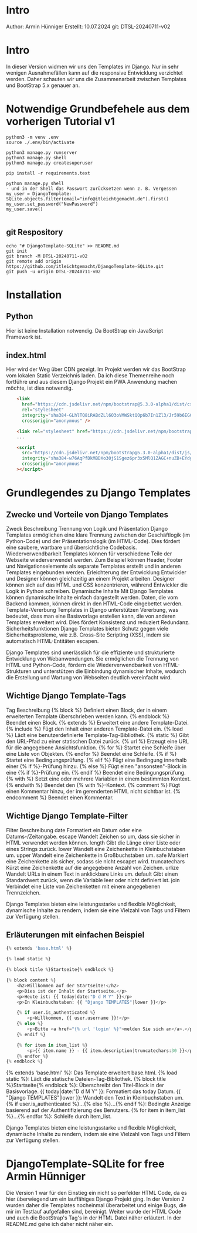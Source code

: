 # Intro
Author:     Armin Hünniger
Erstellt:   10.07.2024
git:        DTSL-20240711-v02

# Intro
In dieser Version widmen wir uns den Templates im Django. Nur in sehr wenigen Ausnahmefällen kann auf die responsive Entwicklung verzichtet werden.
Daher schauten wir uns die Zusammenarbeit zwischen Templates und BootStrap 5.x genauer an.

# Notwendige Grundbefehele aus dem vorherigen Tutorial v1

```Shell
python3 -m venv .env
source ./.env/bin/activate

python3 manage.py runserver
python3 manage.py shell
python3 manage.py createsuperuser

pip install -r requirements.text

python manage.py shell
- und in der Shell das Passwort zurücksetzen wenn z. B. Vergessen
my_user = DjangoTemplate-SQLite.objects.filter(email="info@itleichtgemacht.de").first()
my_user.set_password("NewPassword")
my_user.save()


```

## git Respository

```Shell
echo "# DjangoTemplate-SQLite" >> README.md
git init
git branch -M DTSL-20240711-v02
git remote add origin https://github.com/itleichtgemacht/DjangoTemplate-SQLite.git
git push -u origin DTSL-20240711-v02
```

# Installation
## Python
Hier ist keine Installation notwendig. Da BootStrap ein JavaScript Framework ist.

## index.html
Hier wird der Weg über CDN gezeigt. Im Projekt werden wir das BootStrap vom lokalen Static Verzeichnis laden.
Da ich diese Themenreihe noch fortführe und aus diesem Django Projekt ein PWA Anwendung machen möchte, ist dies notwendig.

```HTML
    <link
      href="https://cdn.jsdelivr.net/npm/bootstrap@5.3.0-alpha1/dist/css/bootstrap.min.css"
      rel="stylesheet"
      integrity="sha384-GLhlTQ8iRABdZLl6O3oVMWSktQOp6b7In1Zl3/Jr59b6EGGoI1aFkw7cmDA6j6gD"
      crossorigin="anonymous" />

    <link rel="stylesheet" href="https://cdn.jsdelivr.net/npm/bootstrap-icons@1.11.3/font/bootstrap-icons.min.css">
    ...

    <script
      src="https://cdn.jsdelivr.net/npm/bootstrap@5.3.0-alpha1/dist/js/bootstrap.bundle.min.js"
      integrity="sha384-w76AqPfDkMBDXo30jS1Sgez6pr3x5MlQ1ZAGC+nuZB+EYdgRZgiwxhTBTkF7CXvN"
      crossorigin="anonymous"
    ></script>
```
# Grundlegendes zu Django Templates
## Zwecke und Vorteile von Django Templates
Zweck	                                    Beschreibung
Trennung von Logik und Präsentation	      Django Templates ermöglichen eine klare Trennung zwischen der Geschäftlogik (im Python-Code) und der Präsentationslogik (im HTML-Code).        Dies fördert eine saubere, wartbare und übersichtliche Codebasis.
Wiederverwendbarkeit	                    Templates können für verschiedene Teile der Webseite wiederverwendet werden. Zum Beispiel können Header,
                                          Footer und Navigationselemente als separate Templates erstellt und in anderen Templates eingebunden werden.
Erleichterung der Entwicklung	            Entwickler und Designer können gleichzeitig an einem Projekt arbeiten. Designer können sich auf das HTML und 
                                          CSS konzentrieren, während Entwickler die Logik in Python schreiben.
Dynamische Inhalte	                      Mit Django Templates können dynamische Inhalte einfach dargestellt werden. Daten, die vom Backend kommen, 
                                          können direkt in den HTML-Code eingebettet werden.
Template-Vererbung	                      Templates in Django unterstützen Vererbung, was bedeutet, dass man eine Basisvorlage erstellen kann, die 
                                          von anderen Templates erweitert wird. Dies fördert Konsistenz und reduziert Redundanz.
Sicherheitsfunktionen	                    Django Templates bieten Schutz gegen viele Sicherheitsprobleme, wie z.B. Cross-Site Scripting (XSS), indem 
                                          sie automatisch HTML-Entitäten escapen.

Django Templates sind unerlässlich für die effiziente und strukturierte Entwicklung von Webanwendungen. Sie ermöglichen die Trennung von HTML und
Python-Code, fördern die Wiederverwendbarkeit von HTML-Strukturen und unterstützen die Einbindung dynamischer Inhalte, wodurch die Erstellung und 
Wartung von Webseiten deutlich vereinfacht wird.

## Wichtige Django Template-Tags
Tag	              Beschreibung
{% block %}	      Definiert einen Block, der in einem erweiterten Template überschrieben werden kann.
{% endblock %}	  Beendet einen Block.
{% extends %}	    Erweitert eine andere Template-Datei.
{% include %}	    Fügt den Inhalt einer anderen Template-Datei ein.
{% load %}	      Lädt eine benutzerdefinierte Template-Tag-Bibliothek.
{% static %}	    Gibt den URL-Pfad zu einer statischen Datei zurück.
{% url %}	        Erzeugt eine URL für die angegebene Ansichtsfunktion.
{% for %}	        Startet eine Schleife über eine Liste von Objekten.
{% endfor %}	    Beendet eine Schleife.
{% if %}	        Startet eine Bedingungsprüfung.
{% elif %}	      Fügt eine Bedingung innerhalb einer {% if %}-Prüfung hinzu.
{% else %}	      Fügt einen "ansonsten"-Block in eine {% if %}-Prüfung ein.
{% endif %}	      Beendet eine Bedingungsprüfung.
{% with %}	      Setzt eine oder mehrere Variablen in einem bestimmten Kontext.
{% endwith %}	    Beendet den {% with %}-Kontext.
{% comment %}	    Fügt einen Kommentar hinzu, der im gerenderten HTML nicht sichtbar ist.
{% endcomment %}	Beendet einen Kommentar.

## Wichtige Django Template-Filter
Filter	          Beschreibung
date	            Formatiert ein Datum oder eine Datums-/Zeitangabe.
escape	          Wandelt Zeichen so um, dass sie sicher in HTML verwendet werden können.
length	          Gibt die Länge einer Liste oder eines Strings zurück.
lower	            Wandelt eine Zeichenkette in Kleinbuchstaben um.
upper	            Wandelt eine Zeichenkette in Großbuchstaben um.
safe	            Markiert eine Zeichenkette als sicher, sodass sie nicht escapet wird.
truncatechars	    Kürzt eine Zeichenkette auf die angegebene Anzahl von Zeichen.
urlize	          Wandelt URLs in einem Text in anklickbare Links um.
default	          Gibt einen Standardwert zurück, wenn die Variable leer oder nicht definiert ist.
join	            Verbindet eine Liste von Zeichenketten mit einem angegebenen Trennzeichen.

Django Templates bieten eine leistungsstarke und flexible Möglichkeit, dynamische Inhalte zu rendern, indem sie eine Vielzahl 
von Tags und Filtern zur Verfügung stellen.

## Erläuterungen mit einfachen Beispiel

```Python
{% extends 'base.html' %}

{% load static %}

{% block title %}Startseite{% endblock %}

{% block content %}
    <h2>Willkommen auf der Startseite!</h2>
    <p>Dies ist der Inhalt der Startseite.</p>
    <p>Heute ist: {{ today|date:"D d M Y" }}</p>
    <p>In Kleinbuchstaben: {{ "Django TEMPLATES"|lower }}</p>

    {% if user.is_authenticated %}
        <p>Willkommen, {{ user.username }}!</p>
    {% else %}
        <p>Bitte <a href="{% url 'login' %}">melden Sie sich an</a>.</p>
    {% endif %}

    {% for item in item_list %}
        <p>{{ item.name }} - {{ item.description|truncatechars:30 }}</p>
    {% endfor %}
{% endblock %}

```

{% extends 'base.html' %}:                 Das Template erweitert base.html.
{% load static %}:                         Lädt die statische Dateien-Tag-Bibliothek.
{% block title %}Startseite{% endblock %}: Überschreibt den Titel-Block in der Basisvorlage.
{{ today|date:"D d M Y" }}:                Formatiert das today Datum.
{{ "Django TEMPLATES"|lower }}:            Wandelt den Text in Kleinbuchstaben um.
{% if user.is_authenticated %}...{% else %}...{% endif %}: Bedingte Anzeige basierend auf der Authentifizierung des Benutzers.
{% for item in item_list %}...{% endfor %}:                Schleife durch item_list.

Django Templates bieten eine leistungsstarke und flexible Möglichkeit, dynamische Inhalte zu rendern, indem sie eine Vielzahl 
von Tags und Filtern zur Verfügung stellen.

# DjangoTemplate-SQLite for free Armin Hünniger
Die Version 1 war für den Einstieg ein nicht so perfekter HTML Code, da es hier überwiegend um ein lauffähiges Django Projekt ging.
In der Version 2 wurden daher die Templates nocheinmal überarbeitet und einige Bugs, die mir im Testlauf aufgefallen sind, bereinigt. 
Weiter wurde der HTML Code und auch die BootStrap's Tag's in der HTML Datei näher erläutert. In der README.md gehe ich daher nicht 
näher ein.






